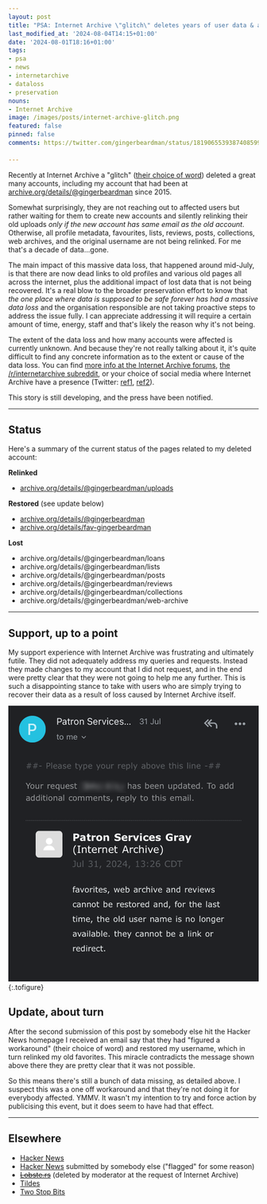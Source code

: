 ```yaml
---
layout: post
title: "PSA: Internet Archive \"glitch\" deletes years of user data & accounts"
last_modified_at: '2024-08-04T14:15+01:00'
date: '2024-08-01T18:16+01:00'
tags:
- psa
- news
- internetarchive
- dataloss
- preservation
nouns:
- Internet Archive
image: /images/posts/internet-archive-glitch.png
featured: false
pinned: false
comments: https://twitter.com/gingerbeardman/status/1819065539387408599

---
```


Recently at Internet Archive a "glitch" ([their choice of word](https://archive.org/post/2435138/archives-removed-my-account-and-deleted-all-my-uploaded-files)) deleted a great many accounts, including my account that had been at [archive.org/details/@gingerbeardman](https://archive.org/details/@gingerbeardman) since 2015.

Somewhat surprisingly, they are not reaching out to affected users but rather waiting for them to create new accounts and silently relinking their old uploads *only if the new account has same email as the old account*. Otherwise, all profile metadata, favourites, lists, reviews, posts, collections, web archives, and the original username are not being relinked. For me that's a decade of data...gone.

The main impact of this massive data loss, that happened around mid-July, is that there are now dead links to old profiles and various old pages all across the internet, plus the additional impact of lost data that is not being recovered. It's a real blow to the broader preservation effort to know that *the one place where data is supposed to be safe forever has had a massive data loss* and the organisation responsible are not taking proactive steps to address the issue fully. I can appreciate addressing it will require a certain amount of time, energy, staff and that's likely the reason why it's not being.

The extent of the data loss and how many accounts were affected is currently unknown. And because they're not really talking about it, it's quite difficult to find any concrete information as to the extent or cause of the data loss. You can find [more info at the Internet Archive forums](https://archive.org/iathreads/forum-display.php?forum=general), [the /r/internetarchive subreddit](https://www.reddit.com/r/internetarchive/s/YFihAFXzE8), or your choice of social media where Internet Archive have a presence (Twitter: [ref1](https://twitter.com/search?q=login%20to%3Ainternetarchive&src=typed_query&f=live), [ref2](https://twitter.com/search?q=account%20to%3Ainternetarchive&src=typed_query&f=live)).

This story is still developing, and the press have been notified.

----

## Status

Here's a summary of the current status of the pages related to my deleted account:

**Relinked**
- [archive.org/details/@gingerbeardman/uploads](https://archive.org/details/@flicky1984/uploads)

**Restored** (see update below)
- [archive.org/details/@gingerbeardman](https://archive.org/details/@gingerbeardman)
- [archive.org/details/fav-gingerbeardman](https://archive.org/details/fav-gingerbeardman)

**Lost**
- archive.org/details/@gingerbeardman/loans
- archive.org/details/@gingerbeardman/lists
- archive.org/details/@gingerbeardman/posts
- archive.org/details/@gingerbeardman/reviews
- archive.org/details/@gingerbeardman/collections
- archive.org/details/@gingerbeardman/web-archive

----

## Support, up to a point

My support experience with Internet Archive was frustrating and ultimately futile. They did not adequately address my queries and requests. Instead they made changes to my account that I did not request, and in the end were pretty clear that they were not going to help me any further. This is such a disappointing stance to take with users who are simply trying to recover their data as a result of loss caused by Internet Archive itself.

![PNG](/images/posts/internet-archive-glitch.png "“(your data) cannot be restored and, for the last time, the old user name is no longer available.”")
{:.tofigure}

## Update, about turn

After the second submission of this post by somebody else hit the Hacker News homepage I received an email say that they had "figured a workaround" (their choice of word) and restored my username, which in turn relinked my old favorites. This miracle contradicts the message shown above there they are pretty clear that it was not possible.

So this means there's still a bunch of data missing, as detailed above. I suspect this was a one off workaround and that they're not doing it for everybody affected. YMMV. It wasn't my intention to try and force action by publicising this event, but it does seem to have had that effect.

----

## Elsewhere

- [Hacker News](https://news.ycombinator.com/item?id=41131388)
- [Hacker News](https://news.ycombinator.com/item?id=41135450)  submitted by somebody else ("flagged" for some reason)
- ~~[Lobste.rs](https://lobste.rs/s/82zpde/psa_internet_archive_glitch_deletes)~~ (deleted by moderator at the request of Internet Archive)
- [Tildes](https://tildes.net/~tech/1hy4/psa_internet_archive_glitch_deletes_years_of_user_data_accounts#comment-dbpw)
- [Two Stop Bits](http://twostopbits.com/item?id=3935)
